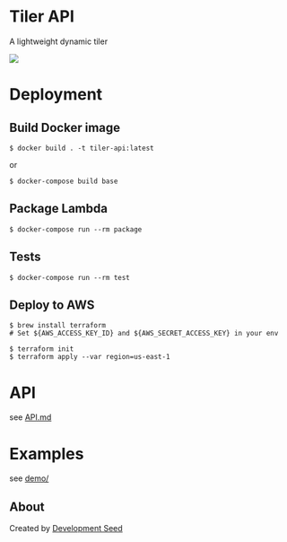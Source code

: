 # Tiler API

A lightweight dynamic tiler

![](https://user-images.githubusercontent.com/10407788/56367726-e4674180-61c3-11e9-86e4-c8825cc75677.png)

# Deployment

## Build Docker image

    $ docker build . -t tiler-api:latest

or

    $ docker-compose build base

## Package Lambda

    $ docker-compose run --rm package

## Tests

    $ docker-compose run --rm test


## Deploy to AWS

    $ brew install terraform
    # Set ${AWS_ACCESS_KEY_ID} and ${AWS_SECRET_ACCESS_KEY} in your env

    $ terraform init
    $ terraform apply --var region=us-east-1

# API

see [API.md](docs/API.md)

# Examples

see [demo/](demo/)


## About
Created by [Development Seed](<http://developmentseed.org>)
